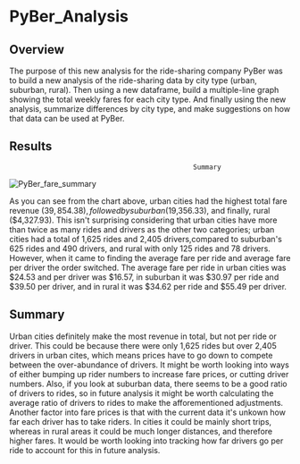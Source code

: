# PyBer_Analysis
## Overview
The purpose of this new analysis for the ride-sharing company PyBer was to build a new analysis
of the ride-sharing data by city type (urban, suburban, rural). Then using a new dataframe, build 
a multiple-line graph showing the total weekly fares for each city type. And finally using the new
analysis, summarize differences by city type, and make suggestions on how that data can be used
at PyBer.

## Results

                                                  Summary
![PyBer_fare_summary](https://github.com/HexHaunter/PyBer_Analysis/blob/main/Analysis/PyBer_fare_summary.png?raw=true)

As you can see from the chart above, urban cities had the highest total fare revenue ($39,854.38), 
followed by suburban ($19,356.33), and finally, rural ($4,327.93). This isn't surprising considering 
that urban cities have more than twice as many rides and drivers as the other two categories; 
urban cities had a total of 1,625 rides and 2,405 drivers,compared to suburban's 625 rides and 490 
drivers, and rural with only 125 rides and 78 drivers. However, when it came to finding the average
fare per ride and average fare per driver the order switched. The average fare per ride in urban cities was 
$24.53 and per driver was $16.57, in suburban it was $30.97 per ride and $39.50 per driver, and in 
rural it was $34.62	per ride and $55.49 per driver.


## Summary
Urban cities definitely make the most revenue in total, but not per ride or driver. This could
be because there were only 1,625 rides but over 2,405 drivers in urban cites, which means
prices have to go down to compete between the over-abundance of drivers. It might be 
worth looking into ways of either bumping up rider numbers to increase fare prices,
or cutting driver numbers. Also, if you look at suburban data, there seems to be a good ratio
of drivers to rides, so in future analysis it might be worth calculating the average ratio of drivers
to rides to make the afforementioned adjustments. Another factor into fare prices is that with the
current data it's unkown how far each driver has to take riders. In cities it could be mainly 
short trips, whereas in rural areas it could be much longer distances, and therefore higher fares. 
It would be worth looking into tracking how far drivers go per ride to account for this in future analysis.
